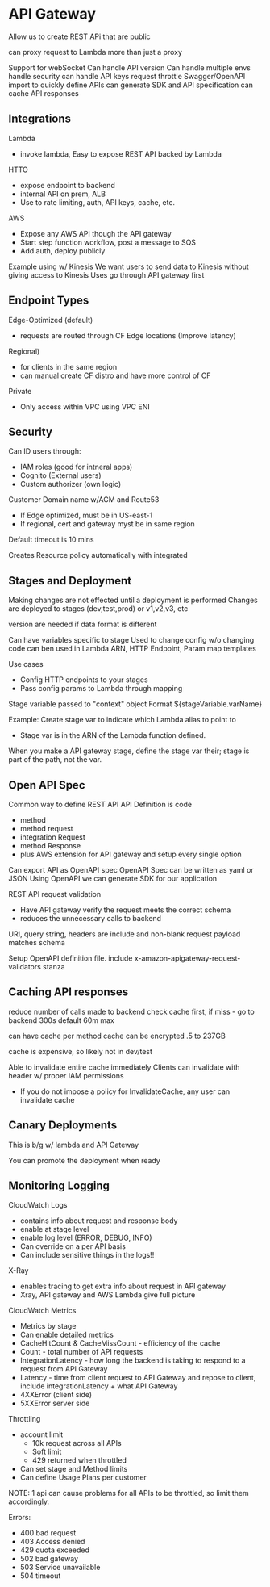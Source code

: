 # API Gateway
Allow us to create REST APi that are public

can proxy request to Lambda
more than just a proxy

Support for webSocket
Can handle API version
Can handle multiple envs
handle security
can handle API keys
request throttle
Swagger/OpenAPI import to quickly define APIs
can generate SDK and API specification
can cache API responses

## Integrations
Lambda
* invoke lambda, Easy to expose  REST API backed by Lambda

HTTO 
* expose endpoint to backend 
* internal API on prem, ALB
* Use to rate limiting, auth, API keys, cache, etc.

AWS
* Expose any AWS API though the API gateway
* Start step function workflow, post a message to SQS
* Add auth, deploy publicly

Example using w/ Kinesis
We want users to send data to Kinesis without giving access to Kinesis
Uses go through API gateway first

## Endpoint Types
Edge-Optimized (default) 
* requests are routed through CF Edge locations (Improve latency) 

Regional)
* for clients in the same region
* can manual create CF distro and have more control of CF 

Private
* Only access within VPC using VPC ENI

## Security
Can ID users through:
* IAM roles (good for intneral apps)
* Cognito (External users)
* Custom authorizer (own logic)

Customer Domain name w/ACM and Route53
* If Edge optimized, must be in US-east-1
* If regional, cert and gateway myst be in same region

Default timeout is 10 mins

Creates Resource policy automatically with integrated 

## Stages and Deployment
Making changes are not effected until a deployment is performed
Changes are deployed to stages (dev,test,prod) or v1,v2,v3, etc 

version are needed if data format is different

Can have variables specific to stage
Used to change config w/o changing code
can ben used in Lambda ARN, HTTP Endpoint, Param map templates

Use cases
* Config HTTP endpoints to your stages
* Pass config params to Lambda through mapping

Stage variable passed to "context" object
Format ${stageVariable.varName} 

Example:
Create stage var to indicate which Lambda alias to point to
* Stage var is in the ARN of the Lambda function defined.

When you make a API gateway stage, define the stage var their; stage is part of the path, not the var.

## Open API Spec
Common way to define REST API
API Definition is code
* method
* method request
* integration Request
* method Response
* plus AWS extension for API gateway and setup every single option

Can export API as OpenAPI spec
OpenAPI Spec can be written as yaml or JSON
Using OpenAPI we can generate SDK for our application

REST API request validation
* Have API gateway verify the request meets the correct schema
* reduces the unnecessary calls to backend

URI, query string, headers are include and non-blank
request payload matches schema

Setup OpenAPI definition file.
include x-amazon-apigateway-request-validators stanza

## Caching API responses
reduce number of calls made to backend
check cache first, if miss - go to backend
300s default
60m max

can have cache per method
cache can be encrypted
.5 to 237GB

cache is expensive, so likely not in dev/test

Able to invalidate entire cache immediately
Clients can invalidate with header w/ proper IAM permissions
* If you  do not impose a policy for InvalidateCache, any user can invalidate cache

## Canary Deployments
This is b/g w/ lambda and API Gateway

You can promote the deployment when ready

## Monitoring Logging
CloudWatch Logs
* contains info about request and response body
* enable at stage level
* enable log level (ERROR, DEBUG, INFO)
* Can override on a per API basis
* Can include sensitive things in the logs!!

X-Ray
* enables tracing to get extra info about request in API gateway 
* Xray, API gateway and AWS Lambda give full picture

CloudWatch Metrics
* Metrics by stage
* Can enable detailed metrics
* CacheHitCount & CacheMissCount - efficiency of the cache
* Count - total number of API requests
* IntegrationLatency - how long the backend is taking to respond to a request from API Gateway
* Latency - time from client request to API Gateway and repose to client, include integrationLatency + what API Gateway
* 4XXError (client side)
* 5XXError server side

Throttling 
* account limit
    * 10k request across all APIs
    * Soft limit
    * 429 returned when throttled
* Can set stage and Method limits
* Can define Usage Plans per customer

NOTE: 1 api can cause problems for all APIs to be throttled, so limit them accordingly.

Errors:
* 400 bad request
* 403 Access denied
* 429 quota exceeded
* 502 bad gateway
* 503 Service unavailable
* 504 timeout
